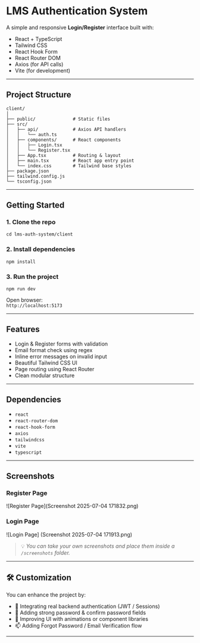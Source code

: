 # LMS Authentication System

A simple and responsive **Login/Register** interface built with:

- React + TypeScript  
- Tailwind CSS  
- React Hook Form  
- React Router DOM  
- Axios (for API calls)  
- Vite (for development)  

---

##  Project Structure

```
client/
│
├── public/              # Static files
├── src/
│   ├── api/             # Axios API handlers
│   │   └── auth.ts
│   ├── components/      # React components
│   │   ├── Login.tsx
│   │   └── Register.tsx
│   ├── App.tsx          # Routing & layout
│   ├── main.tsx         # React app entry point
│   └── index.css        # Tailwind base styles
├── package.json
├── tailwind.config.js
└── tsconfig.json
```

---

##  Getting Started

### 1. Clone the repo

```
cd lms-auth-system/client
```

### 2. Install dependencies

```
npm install
```

### 3. Run the project

```
npm run dev
```

 Open browser:  
 `http://localhost:5173`

---

##  Features

-  Login & Register forms with validation  
- Email format check using regex  
-  Inline error messages on invalid input  
-  Beautiful Tailwind CSS UI  
-  Page routing using React Router  
-  Clean modular structure  

---

##  Dependencies

- `react`  
- `react-router-dom`  
- `react-hook-form`  
- `axios`  
- `tailwindcss`  
- `vite`  
- `typescript`  

---

##  Screenshots

###  Register Page

![Register Page](Screenshot 2025-07-04 171832.png)

###  Login Page

![Login Page] (Screenshot 2025-07-04 171913.png)

> 💡 _You can take your own screenshots and place them inside a `/screenshots` folder._

---

## 🛠️ Customization

You can enhance the project by:

- 🔐 Integrating real backend authentication (JWT / Sessions)  
- 🔑 Adding strong password & confirm password fields  
- 🌈 Improving UI with animations or component libraries  
- 📫 Adding Forgot Password / Email Verification flow  

---
